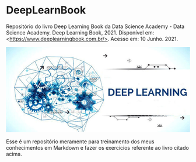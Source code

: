 # DeepLearnBook
Repositório do livro Deep Learning Book da Data Science Academy  - Data Science Academy. Deep Learning Book, 2021. Disponível em: &lt;https://www.deeplearningbook.com.br/>. Acesso em: 10 Junho. 2021.

![](/img/cap-1.jpg)

Esse é um repositório meramente para treinamento dos meus conhecimentos em Markdown e fazer os exercicios referente ao livro citado acima.
